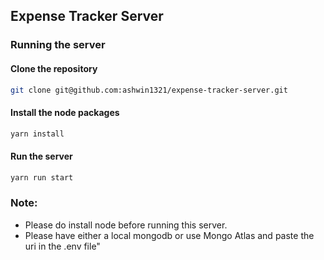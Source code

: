 ## Expense Tracker Server

### Running the server

#### Clone the repository
```bash
git clone git@github.com:ashwin1321/expense-tracker-server.git
```

#### Install the node packages
```bash
yarn install
```
#### Run the server
```bash
yarn run start 
```

### Note:
- Please do install node before running this server.
- Please have either a local mongodb or use Mongo Atlas and paste the uri in the .env file"

